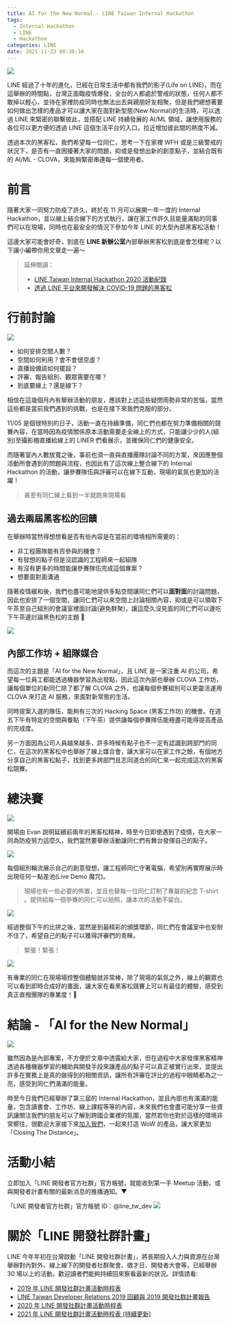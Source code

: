 ```yaml
---
title: AI for the New Normal - LINE Taiwan Internal Hackathon
tags:
  - Internal Hackathon
  - LINE
  - Hackathon
categories: LINE
date: 2021-11-23 00:30:34
---
```


![](https://nijialin.com/images/2021/internal_hack/zoom.jpg)

LINE 經過了十年的進化，已經在日常生活中都有我們的影子(Life on LINE)，而在這舉辦的時間點，台灣正面臨疫情爆發，全台的人都處於警戒的狀態，任何人都不敢掉以輕心，並待在家裡防疫同時也無法出去與親朋好友相聚，但是我們總想著要如何做出怎樣的產品才可以讓大家在面對新型態(New Normal)的生活時，可以透過 LINE 來緊密的聯繫彼此，並搭配 LINE 持續發展的 AI/ML 領域，讓使用服務的各位可以更方便的透過 LINE 這個生活平台的入口，拉近增加彼此間的熱度不減。

透過本次的黑客松，我們希望每一位同仁，思考一下在家裡 WFH 或是三級警戒的狀況下，是否有一直困擾著大家的問題，抑或是發想出新的創意點子，並結合既有的 AI/ML - CLOVA，來能夠緊密串連每一個使用者。

# 前言

隨著大家一同努力防疫了許久，終於在 11 月可以展開一年一度的 Internal Hackathon，並以線上結合線下的方式執行，讓在家工作許久且能量滿點的同事們可以在現場，同時也在最安全的情況下參加今年 LINE 的大型內部黑客松活動！

這邊大家可能會好奇，到底在 **LINE 新辦公室**內部舉辦黑客松到底是會怎樣呢？以下讓小編帶你用文章走一遍～

> 延伸閱讀：
>
> - [LINE Taiwan Internal Hackathon 2020 活動紀錄](https://engineering.linecorp.com/zh-hant/blog/line-taiwan-internal-hackathon-2020/)
> - [透過 LINE 平台來開發解決 COVID-19 問題的黑客松](https://engineering.linecorp.com/zh-hant/blog/covid19-hackathon-osaka/)

<!-- more -->

# 行前討論

![](https://nijialin.com/images/2021/internal_hack/1.JPG)

- 如何安排空間人數？
- 空間如何利用？會不會很空虛？
- 直播設備該如何擺設？
- 評審、報告組別、觀眾需要在哪？
- 到底要線上？還是線下？

相信在這幾個月內有舉辦活動的朋友，應該對上述這些疑問雨勢非常的苦惱，當然這些都是當前我們遇到的挑戰，也是在接下來我們克服的部分。

11/05 是個很特別的日子，活動一直在持續準備，同仁們也都在努力準備相關的競賽內容，在當時因為疫情關係原本活動需要走全線上的方式，只能讓少少的人(組別)至攝影棚直播給線上的 LINER 們看展示，並確保同仁們的健康安全。

而隨著室內人數放寬之後，事前也須一直與直播團隊討論不同的方案，來因應整個活動所會遇到的問題與流程，也因此有了這次線上整合線下的 Internal Hackathon 的活動，讓參賽隊伍與評審可以在線下互動，現場的氣氛也更加的活躍！

> 甚至有同仁線上看到一半就跑來現場看

## 過去兩屆黑客松的回饋

在舉辦時當然得想想看是否有些內容是在當前的環境相所需要的：

- 非工程團隊能有否參與的機會？
- 有發想的點子但是沒認識的工程師來一起組隊
- 有沒有更多的時間能讓參賽隊伍完成這個專案？
- 想要面對面溝通

隨著疫情緩和後，我們也盡可能地提供多點空間讓同仁們可以**面對面**的討論問題，因此也安排了一個空間，讓同仁們可以來空間上討論相關內容，抑或是可以領取下午茶至自己組別的會議室裡面討論(避免群聚)，讓這麼久沒見面的同仁們可以邊吃下午茶邊討論黑色松的主題 🤩

![](https://nijialin.com/images/2021/internal_hack/7.png)

## 內部工作坊 + 組隊媒合

而這次的主題是「AI for the New Normal」，且 LINE 是一家注重 AI 的公司，希望每一位員工都能透過機器學習為出發點，因此這次內部也舉辦 CLOVA 工作坊，讓每個單位的新同仁除了都了解 CLOVA 之外，也讓每個參賽組別可以更靈活運用 CLOVA 來打造 AI 服務，來面對新常態的生活。

同時提案入選的隊伍，能夠有三次的 Hacking Space (黑客工作坊) 的機會。在週五下午有特定的空間與餐點（下午茶）提供讓每個參賽隊伍能極盡可能得提高產品的完成度。

另一方面因為公司人員越來越多，許多時候有點子也不一定有認識到跨部門的同仁，在這次的黑客松中也舉辦了線上媒合會，讓大家可以在家工作之餘，有個地方分享自己的黑客松點子，找到更多跨部門且志同道合的同仁來一起完成這次的黑客松競賽。

# 總決賽

![](https://nijialin.com/images/2021/internal_hack/root.jpg)

開場由 Evan 說明延續前兩年的黑客松精神，時至今日即使遇到了疫情，在大家一同為防疫努力這麼久，我們當然要舉辦活動讓同仁們有舞台發揮自己的點子。

![](https://nijialin.com/images/2021/internal_hack/3.JPG)

每個組別輪流展示自己的創意發想，讓工程師同仁守著電腦，希望別再實際展示時出現任何一點差池(Live Demo 魔咒)。

> 現場也有一些必要的佈置，並且也替每一位同仁訂制了專屬的紀念 T-shirt 。提供給每一個參賽的同仁可以拍照，讓本次的活動不留白。

![](https://nijialin.com/images/2021/internal_hack/6.jpg)

經過整個下午的比拼之後，當然是到最精彩的頒獎環節，同仁們在會議室中也安耐不住了，希望自己的點子可以獲得評審們的青睞。

> 緊張！緊張！

![](https://nijialin.com/images/2021/internal_hack/4.jpg)

有專業的同仁在現場場控整個體驗就非常棒，除了現場的氣氛之外，線上的觀眾也可以看到即時合成好的畫面，讓大家在看黑客松競賽上可以有最佳的體驗，感受到真正直撥團隊的專業度！🤟

# 結論 - 「AI for the New Normal」

![](https://nijialin.com/images/2021/internal_hack/5.JPG)

雖然因為是內部專案，不方便於文章中透露給大家，但在過程中大家發揮黑客精神透過各種機器學習的輔助與開發手段來讓產品的點子可以真正被實行出來，並提出許多在實務上是真的做得到的相關資訊，讓所有評審在評比的過程中眼睛都為之一亮，感受到同仁們滿滿的能量。

時至今日我們已經舉辦了第三屆的 Internal Hackathon，並且內部也有滿滿的能量，包含讀書會、工作坊、線上課程等等的內容，未來我們也會盡可能分享一些資訊讓關注我們的朋友可以了解到跨國企業裡的氛圍，當然若你也對於這樣的環境非常嚮往，很歡迎大家接下來[加入我們](https://careers.linecorp.com/jobs?ca=All&ci=Taipei&co=East%20Asia)，一起來打造 WoW 的產品，讓大家更加 「Closing The Distance」。

# 活動小結

立即加入「LINE 開發者官方社群」官方帳號，就能收到第一手 Meetup 活動，或與開發者計畫有關的最新消息的推播通知。▼

「LINE 開發者官方社群」官方帳號 ID：@line_tw_dev
![](https://www.evanlin.com/images/2020/line-tw-dev-qr.png)

# 關於「LINE 開發社群計畫」

LINE 今年年初在台灣啟動「LINE 開發社群計畫」，將長期投入人力與資源在台灣舉辦對內對外、線上線下的開發者社群聚會、徵才日、開發者大會等，已經舉辦 30 場以上的活動。歡迎讀者們能夠持續回來察看最新的狀況。詳情請看:

- [2019 年 LINE 開發社群計畫活動時程表](https://engineering.linecorp.com/zh-hant/blog/line-taiwan-developer-relations-2019-plan/)
- [LINE Taiwan Developer Relations 2019 回顧與 2019 開發社群計畫報告](https://engineering.linecorp.com/zh-hant/blog/line-taiwan-developer-relations-2019/)
- [2020 年 LINE 開發社群計畫活動時程表](https://engineering.linecorp.com/zh-hant/blog/2020-line-tw-devrel/)
- [2021 年 LINE 開發社群計畫活動時程表 (持續更新)](https://engineering.linecorp.com/zh-hant/blog/2021-line-tw-devrel/)

<style>
  section.compact {
    font-size: 150%  
  }
  img[alt~="center"] {
    display: block;
    margin: 0 auto;
  }
</style>
